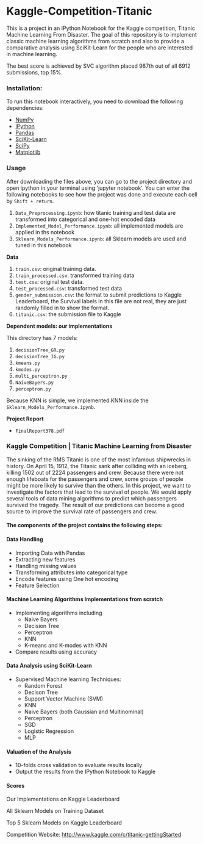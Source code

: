 # Kaggle-Competition-Titanic

This is a project in an IPython Notebook for the Kaggle competition, Titanic Machine Learning From Disaster. The goal of this repository is to implement classic machine learning algorithms from scratch and also to provide a comparative analysis using SciKit-Learn for the people who are interested in machine learning.

The best score is achieved by SVC algorithm placed 987th out of all 6912 submissions, top 15%. 

###   Installation:

To run this notebook interactively, you need to download the following dependencies:
* [NumPy](http://www.numpy.org/)
* [IPython](http://ipython.org/)
* [Pandas](http://pandas.pydata.org/)
* [SciKit-Learn](http://scikit-learn.org/stable/)
* [SciPy](http://www.scipy.org/)
* [Matplotlib](http://matplotlib.org/)

### Usage

After downloading the files above, you can go to the project directory and open ipython in your terminal using 'jupyter notebook'. You can enter the following notebooks to see how the project was done and execute each cell by `Shift + return`.

1. `Data_Preprocessing.ipynb`: how titanic training and test data are transformed into categorical and one-hot encoded data
2. `Implemented_Model_Performance.ipynb`: all implemented models are applied in ths notebook
3. `Sklearn_Models_Performance.ipynb`: all Sklearn models are used and tuned in this notebook

**Data**

1. `train.csv`: original training data.
2. `train_processed.csv`: transformed training data
3. `test.csv`: original test data.
4. `test_processed.csv`: transformed test data
5. `gender_submission.csv`: the format to submit predictions to Kaggle Leaderboard, the Survival labels in this file are not real, they are just randomly filled in to show the format. 
6. `titanic.csv`: the submission file to Kaggle

**Dependent models: our implementations**

This directory has 7 models:

1. `decisionTree_GR.py`
2. `decisionTree_IG.py`
3. `kmeans.py`
4. `kmodes.py`
5. `multi_perceptron.py`
6. `NaiveBayers.py`
7. `perceptron.py`

Because KNN is simple, we implemented KNN inside the `Sklearn_Models_Performance.ipynb`.

**Project Report**

- `FinalReport378.pdf`

###   Kaggle Competition | Titanic Machine Learning from Disaster

The sinking of the RMS Titanic is one of the most infamous shipwrecks in history.  On April 15, 1912, the Titanic sank after colliding with an iceberg, killing 1502 out of 2224 passengers and crew. Because there were not enough lifeboats for the passengers and crew, some groups of people might be more likely to survive than the others. In this project, we want to investigate the factors that lead to the survival of people. We would apply several tools of data mining algorithms to predict which passengers survived the tragedy. The result of our predictions can become a good source to improve the survival rate of passengers and crew.

####  The components of the project contains the following steps:
####  Data Handling
*   Importing Data with Pandas
*   Extracting new features
*   Handling missing values 
*   Transforming attributes into categorical type
*   Encode features using One hot encoding
*   Feature Selection

####  Machine Learning Algorithms Implementations from scratch
*   Implementing algorithms including 
      - Naive Bayers
      - Decision Tree
      - Perceptron
      - KNN
      - K-means and K-modes with KNN 
*   Compare results using accuracy

####  Data Analysis using SciKit-Learn
*    Supervised Machine learning Techniques:
      - Random Forest 
      - Decison Tree
      - Support Vector Machine (SVM)
      - KNN
      - Naive Bayers (both Gaussian and Multinominal)
      - Perceptron
      - SGD
      - Logistic Regression
      - MLP

####  Valuation of the Analysis
*   10-folds cross validation to evaluate results locally
*   Output the results from the IPython Notebook to Kaggle

#### Scores 

Our Implementations on Kaggle Leaderboard

All Sklearn Models on Training Dataset

Top 5 Sklearn Models on Kaggle Leaderboard

Competition Website: http://www.kaggle.com/c/titanic-gettingStarted
